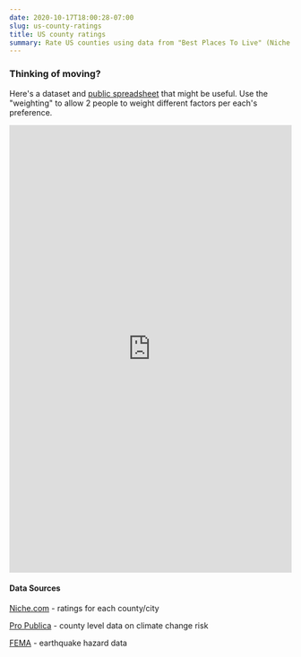 ```yaml
---
date: 2020-10-17T18:00:28-07:00
slug: us-county-ratings
title: US county ratings
summary: Rate US counties using data from "Best Places To Live" (Niche.com), climate change risks (Pro Publica), and earthquake risk (FEMA).
---
```


### Thinking of moving?

Here's a dataset and [public spreadsheet](https://docs.google.com/spreadsheets/d/1esvSOFB4U3BOBDVHU4nDwZesP8_LxTnKN5LGmkb8lC8/edit#gid=1776821842) that might be useful. Use the "weighting" to allow 2 people to weight different factors per each's preference.

<iframe width='100%' height='800' frameborder='0' src="https://docs.google.com/spreadsheets/d/e/2PACX-1vT74TXEXRDhBgmz-_iexHaRWcTsxdYvUvz74FyWKFVz_WpXJ0iCwu8fHzjG8cCT0-6pQpbDaRu_h8oP/pubhtml?widget=true&amp;headers=false"></iframe>

#### Data Sources

[Niche.com](https://www.niche.com/) - ratings for each county/city

[Pro Publica](https://projects.propublica.org/climate-migration/) - county level data on climate change risk

[FEMA](https://www.fema.gov/emergency-managers/risk-management/earthquake/hazard-maps) - earthquake hazard data
